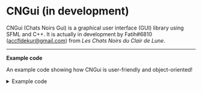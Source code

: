 # CNGui (in development)

CNGui (Chats Noirs Gui) is a graphical user interface (GUI) library using SFML and C++.
It is actually in development by Fatih#6810 (accfldekur@gmail.com) from *Les Chats Noirs du Clair de Lune*.

***
**Example code**

An example code showing how CNGui is user-friendly and object-oriented! 

<details><summary>Example code</summary>
<p>
```cpp
#include <SFML/Graphics.hpp>
#include "CNGui.hpp"

int main()
{
    sf::RenderWindow window({300, 200}, "CNGui Example");
    window.setFramerateLimit(60);

    CNGui::EventHandler handleEvent;

    CNGui::Style styleButton;
    styleButton.shape = CNGui::Shape::RoundedRectangle;
    styleButton.outline = true;

    CNGui::Style styleProgression = styleButton;
    styleProgression.fillcolor = {80, 255, 129};
    styleProgression.charactersize = 16;

    CNGui::ProgressIndicator progression("Progression#001", handleEvent, styleProgression);
    CNGui::Button button("Add#001", handleEvent, styleButton);

    CNGui::Container<CNGui::Object> container(CNGui::Vertical, {200, 150});
    container.setPosition(50, 20);

    container << progression << button;

    while(window.isOpen())
    {
        handleEvent.clear();

        sf::Event event;
        while(window.pollEvent(event))
        {
            if(event.type == sf::Event::Closed)
                window.close();

            handleEvent.push(event);
        }

        if(button(window) && button.onClick())
            progression.setProgression(progression.getProgression() + 0.1);

        if(progression())
            progression << "Progression done";

        window.clear();
        window.draw(container);
        window.display();
    }

    return 0;
}
```
</p></details>

![output](https://cdn.discordapp.com/attachments/468477582761918465/493467406740750347/progressease4.gif)

***
Classes | Description
------- | -----------
`CNGui::EventHolder` | Class that holds SFML events that you can use further in the code to update your objects.
`CNGui::Style` | Struct that holds style parameters that the user can modify and apply to an object.
`CNGui::Object` | Base class for every objects.
`CNGui::Container` | Class that can hold objects and other containers to sort them.
`CNGui::Shape` | Class that inheritates from `sf::Shape`, you can initialize it with different types of shape as Rectangle, Triangle, Circle or RoundedRectangle.
`CNGui::Font` | Class that holds hex arrays of few free fonts that you can use with an sf::Font by loading from memory. (actually holds only one, license in license.md file)
`CNGui::Text` | Class that inheritates from `sf::Text`, you can apply a limit size that the text wont exceed.

Objects | Description
------- | -----------
`CNGui::Button` | Button object. Exists as `CNGui::Shape::Rectangle`, `CNGui::Shape::RoundedRectangle`, `CNGui::Shape::Triangle` and `CNGui::Shape::Circle`.
`CNGui::ProgressIndicator` | Progress indicator object. Exists as `CNGui::Shape::Rectangle` and `CNGui::Shape::RoundedRectangle`, animatable.
`CNGui::LineEdit` | Line edit object, animatable. 

***
**Creating a new object made easy**

You can easily create a new object by inheriting from the Object class, your class has to contain an `uptade()` function and a SFML `draw()` function.

```cpp
#include "CNGui/Objects/Object.hpp"

class Button : public CNGui::Object
{
public:
    using CNGui::Object::Object;

private:
    void update()
    {
        if(mUpdate) 
        {
            //Update object's appearance here
            mShape.setType(mStyle.shape);
            mShape.setSize(mSize);
            mShape.setFillColor(mStyle.fillcolor);
            mUpdate = false;
        }
        
        //Update the object here
        if(sf::FloatRect(getPosition().x, getPosition().y, mShape.getGlobalBounds().width, mShape.getGlobalBounds().height).contains(mMouse)) //If button is hovered
        {
            if(mHandleEvent.isActive(sf::Event::MouseButtonPressed)) //If button is clicked
            {
                mShape.setFillColor(mStyle.clickedcolor);
                mReturn = true; 
            }
            else //If button is only hovered
            {
                mShape.setFillColor(mStyle.hovercolor);
                mReturn = false;
            }
        }
        else //If button is not hovered
        {
            mShape.setFillColor(mStyle.fillcolor);
        }
    }
    
    virtual void draw(sf::RenderTarget& target, sf::RenderStates states) const
    {
        states.transform *= getTransform();

        //Draw your members here
        target.draw(mShape, states);
    }

    CNGui::Shape mShape; ///< Background shape
};
```

Check `CNGui::Object`'s members to see what you can use for your object. If you need more style parameters to customize your object add it to the `CNGui::Style` struct.
Feel free to share your new super objects with the other users !

***
More examples | Screen
------------- | ------
Stacking containers | ![stacking](https://media.discordapp.net/attachments/468477582761918465/491665422438105088/containerstacking.PNG?width=378&height=300)

